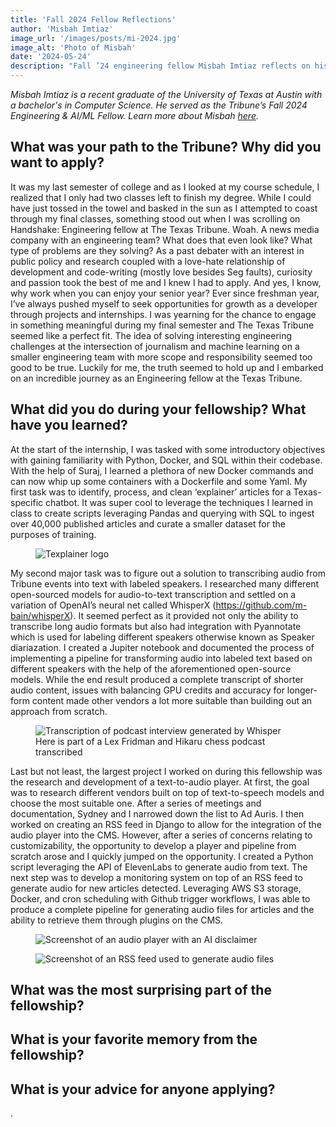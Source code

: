 ```yaml
---
title: 'Fall 2024 Fellow Reflections'
author: 'Misbah Imtiaz'
image_url: '/images/posts/mi-2024.jpg'
image_alt: 'Photo of Misbah'
date: '2024-05-24'
description: "Fall ’24 engineering fellow Misbah Imtiaz reflects on his fellowship"
---
```

*Misbah Imtiaz is a recent graduate of the University of Texas at Austin with a bachelor's in Computer Science. He served as the Tribune’s Fall 2024 Engineering & AI/ML Fellow. Learn more about Misbah [here](https://www.linkedin.com/in/misbah-imtiaz).*



## What was your path to the Tribune? Why did you want to apply?

It was my last semester of college and as I looked at my course schedule, I realized that I only had two classes left to finish my degree. While I could have just tossed in the towel and basked in the sun as I attempted to coast through my final classes, something stood out when I was scrolling on Handshake: Engineering fellow at The Texas Tribune. Woah. A news media company with an engineering team? What does that even look like? What type of problems are they solving? As a past debater with an interest in public policy and research coupled with a love-hate relationship of development and code-writing (mostly love besides Seg faults), curiosity and passion took the best of me and I knew I had to apply. And yes, I know, why work when you can enjoy your senior year? Ever since freshman year, I’ve always pushed myself to seek opportunities for growth as a developer through projects and internships. I was yearning for the chance to engage in something meaningful during my final semester and The Texas Tribune seemed like a perfect fit. The idea of solving interesting engineering challenges at the intersection of journalism and machine learning on a smaller engineering team with more scope and responsibility seemed too good to be true. Luckily for me, the truth seemed to hold up and I embarked on an incredible journey as an Engineering fellow at the Texas Tribune. 

## What did you do during your fellowship? What have you learned?

At the start of the internship, I was tasked with some introductory objectives with gaining familiarity with Python, Docker, and SQL within their codebase. With the help of Suraj, I learned a plethora of new Docker commands and can now whip up some containers with a Dockerfile and some Yaml. My first task was to identify, process, and clean ‘explainer’ articles for a Texas-specific chatbot. It was super cool to leverage the techniques I learned in class to create scripts leveraging Pandas and querying with SQL to ingest over 40,000 published articles and curate a smaller dataset for the purposes of training.

<figure>
  <img src="{{ '/images/posts/mi-texplainer.png' | url }}" alt="Texplainer logo">
</figure>

My second major task was to figure out a solution to transcribing audio from Tribune events into text with labeled speakers. I researched many different open-sourced models for audio-to-text transcription and settled on a variation of OpenAI’s neural net called WhisperX (https://github.com/m-bain/whisperX). It seemed perfect as it provided not only the ability to transcribe long audio formats but also had integration with Pyannotate which is used for labeling different speakers otherwise known as Speaker diariazation. I created a Jupiter notebook and documented the process of implementing a pipeline for transforming audio into labeled text based on different speakers with the help of the aforementioned open-source models. While the end result produced a complete transcript of shorter audio content, issues with balancing GPU credits and accuracy for longer-form content made other vendors a lot more suitable than building out an approach from scratch. 




<figure>
  <img src="{{ '/images/posts/mi-whisper.png' | url }}" alt="Transcription of podcast interview generated by Whisper">
  <figcaption>Here is part of a Lex Fridman and Hikaru chess podcast transcribed</figcaption>
</figure>

Last but not least, the largest project I worked on during this fellowship was the research and development of a text-to-audio player. At first, the goal was to research different vendors built on top of text-to-speech models and choose the most suitable one. After a series of meetings and documentation, Sydney and I narrowed down the list to Ad Auris. I then worked on creating an RSS feed in Django to allow for the integration of the audio player into the CMS. However, after a series of concerns relating to customizability, the opportunity to develop a player and pipeline from scratch arose and I quickly jumped on the opportunity. I created a Python script leveraging the API of ElevenLabs to generate audio from text. The next step was to develop a monitoring system on top of an RSS feed to generate audio for new articles detected. Leveraging AWS S3 storage, Docker, and cron scheduling with Github trigger workflows, I was able to produce a complete pipeline for generating audio files for articles and the ability to retrieve them through plugins on the CMS. 

<figure>
  <img src="{{ '/images/posts/mi-audio.png' | url }}" alt="Screenshot of an audio player with an AI disclaimer">
</figure>
<figure>
  <img src="{{ '/images/posts/mi-rss.png' | url }}" alt="Screenshot of an RSS feed used to generate audio files">
</figure>


## What was the most surprising part of the fellowship?



## What is your favorite memory from the fellowship?


## What is your advice for anyone applying?

.
